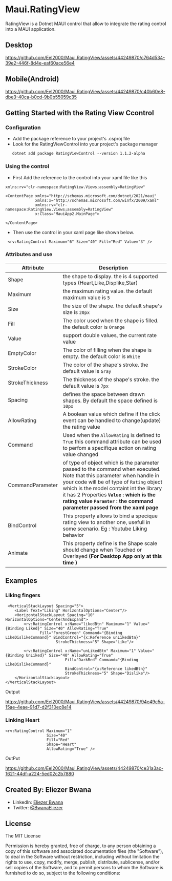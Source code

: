 # Maui.RatingView
RatingView is a Dotnet MAUI control that allow to integrate the rating control into a MAUI application.

## Desktop
https://github.com/Eel2000/Maui.RatingView/assets/44249870/c764d534-39e2-446f-8d4e-eaf60ace56e4


## Mobile(Android)
https://github.com/Eel2000/Maui.RatingView/assets/44249870/c40b60e8-dbe3-40ca-b0cd-9b0b55059c35



## Getting Started with the Rating View Ccontrol

### Configuration

* Add the package reference to your project's .csproj file
*  Look for the RatingViewControl into your project's package manager 
```.NET CLI
   dotnet add package RatingViewControl --version 1.1.2-alpha
```

### Using the control

* First Add the reference to the control into your xaml file like this
```XAML
xmlns:rv="clr-namespace:RatingView.Views;assembly=RatingView"
```
```XAML
<ContentPage xmlns="http://schemas.microsoft.com/dotnet/2021/maui"
             xmlns:x="http://schemas.microsoft.com/winfx/2009/xaml"
             xmlns:rv="clr-namespace:RatingView.Views;assembly=RatingView"
             x:Class="MauiApp2.MainPage">

</ContentPage>
```
* Then use the control in your xaml page like shown below.
```XAML
 <rv:RatingControl Maximum="6" Size="40" Fill="Red" Value="3" />
```

### Attributes and use
|Attribute | Description|
| --- | ---|
| Shape | the shape to display. the is 4 supported types (Heart,Like,Displike,Star) |
| Maximum | the maximun rating value. the default maximum value is `5` |
| Size | the size of the shape. the default shape's size is `20px` |
| Fill | The color used when the shape is filled. the default color is `Orange` |
| Value | support double values, the current rate value |
| EmptyColor | The color of filling when the shape is empty. the default color is `White` |
| StrokeColor | The color of the shape's stroke. the default value is `Gray` |
| StrokeThickness | The thickness of the shape's stroke. the default value is `7px` |
| Spacing | defines the space between drawn shapes. By default the space defined is `10px` |
| AllowRating | A boolean value which define if the click event can be handled to change(update) the rating value |
| Command | Used when the `AllowRating` is defined to `True` this command attribute can be used to perfom a specifique action on rating value changed |
| CommandParameter | of type of object which is the parameter passed to the command when executed. Note that this parameter when handle in your code will be of type of `Rating` object which is the model containt int the library it has 2 Properties **`Value` : which is the rating value** **`Paramter` : the command parameter passed from the xaml page** |
| BindControl | This property allows to bind a specique rating view to another one, usefull in some scenario. Eg : Youtube Liking behavior |
| Animate | This property define is the Shape scale should change when Touched or Overlayed **(For Desktop App only at this time )** |

## Examples
### Liking fingers

```XAML
 <VerticalStackLayout Spacing="5">
    <Label Text="Liking" HorizontalOptions="Center"/>
    <HorizontalStackLayout Spacing="10" HorizontalOptions="CenterAndExpand">
        <rv:RatingControl x:Name="likedBtn" Maximum="1" Value="{Binding Liked}" Size="40" AllowRating="True"
               Fill="ForestGreen" Command="{Binding LikeDislikeCommand}" BindControl="{x:Reference unLikedBtn}"
                      StrokeThickness="5" Shape="Like"/>

        <rv:RatingControl x:Name="unLikedBtn" Maximum="1" Value="{Binding UnLiked}" Size="40" AllowRating="True"
                          Fill="DarkRed" Command="{Binding LikeDislikeCommand}" 
                          BindControl="{x:Reference likedBtn}"
                          StrokeThickness="5" Shape="Dislike"/>
    </HorizontalStackLayout>
</VerticalStackLayout>
```
Output

https://github.com/Eel2000/Maui.RatingView/assets/44249870/94e49c5a-15ae-4eae-91d7-d2f310ec8e14

### Linking Heart

```XAML
<rv:RatingControl Maximum="1" 
                  Size="40" 
                  Fill="Red" 
                  Shape="Heart" 
                  AllowRating="True" />
```

OutPut 

https://github.com/Eel2000/Maui.RatingView/assets/44249870/ce31a3ac-1621-44df-a224-5ed02c2b7880

## Created By: Eliezer Bwana

-   LinkedIn:  [Eliezer Bwana](https://www.linkedin.com/in/eliezer-bwana-a52747190)
-   Twitter:  [@BwanaEliezer](https://twitter.com/BwanaEliezer)

## [](https://github.com/rotorgames/Rg.Plugins.Popup#license)License

The MIT License

Permission is hereby granted, free of charge, to any person obtaining a copy of this software and associated documentation files (the "Software"), to deal in the Software without restriction, including without limitation the rights to use, copy, modify, merge, publish, distribute, sublicense, and/or sell copies of the Software, and to permit persons to whom the Software is furnished to do so, subject to the following conditions:






